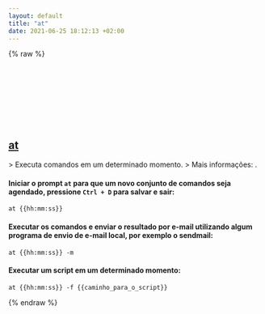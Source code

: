 ```yaml
---
layout: default
title: "at"
date: 2021-06-25 18:12:13 +02:00
---
```

{% raw %}
<h2 id="at">
  <a href="/pt_br/linux/at.html">at</a> <a href="#at"><svg class="icon">
    <use href="/assets/images/unicode_sprite.svg#link" />
  </svg></a>
</h2>
> Executa comandos em um determinado momento.
> Mais informações: <https://man.archlinux.org/man/at.1>.

#### Iniciar o prompt `at` para que um novo conjunto de comandos seja agendado, pressione `Ctrl + D` para salvar e sair:
```shell
at {{hh:mm:ss}}
```
#### Executar os comandos e enviar o resultado por e-mail utilizando algum programa de envio de e-mail local, por exemplo o sendmail:
```shell
at {{hh:mm:ss}} -m
```
#### Executar um script em um determinado momento:
```shell
at {{hh:mm:ss}} -f {{caminho_para_o_script}}
```
{% endraw %}